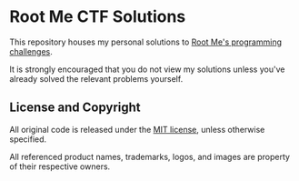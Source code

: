 # Root Me CTF Solutions

This repository houses my personal solutions to
[Root Me's programming challenges][challenges].

It is strongly encouraged that you do not view my solutions unless you've
already solved the relevant problems yourself.


## License and Copyright

All original code is released under the [MIT license][mit], unless otherwise
specified.

All referenced product names, trademarks, logos, and images are property of
their respective owners.


[challenges]: https://www.root-me.org/en/Challenges/Programming/
              "Root Me - Programming Challenges"

[mit]: http://opensource.org/licenses/MIT/
       "The MIT License (MIT)"
